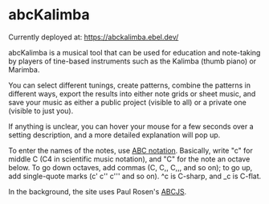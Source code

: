 # abcKalimba

Currently deployed at: https://abckalimba.ebel.dev/

abcKalimba is a musical tool that can be used for education and note-taking by players of tine-based instruments such as the Kalimba (thumb piano) or Marimba.

You can select different tunings, create patterns, combine the patterns in different ways, export the results into either note grids or sheet music, and save your music as either a public project (visible to all) or a private one (visible to just you).

If anything is unclear, you can hover your mouse for a few seconds over a setting description, and a more detailed explanation will pop up.

To enter the names of the notes, use [ABC notation](https://abcnotation.com/wiki/abc:standard:v2.1). Basically, write "c" for middle C (C4 in scientific music notation), and "C" for the note an octave below. To go down octaves, add commas (C, C,, C,,, and so on); to go up, add single-quote marks (c' c'' c''' and so on). ^c is C-sharp, and \_c is C-flat.

In the background, the site uses Paul Rosen's [ABCJS](https://paulrosen.github.io/abcjs/).
